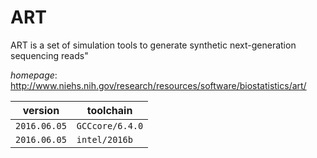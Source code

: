 # ART

ART is a set of simulation tools to generate synthetic next-generation sequencing reads"

*homepage*: <http://www.niehs.nih.gov/research/resources/software/biostatistics/art/>

version | toolchain
--------|----------
``2016.06.05`` | ``GCCcore/6.4.0``
``2016.06.05`` | ``intel/2016b``

